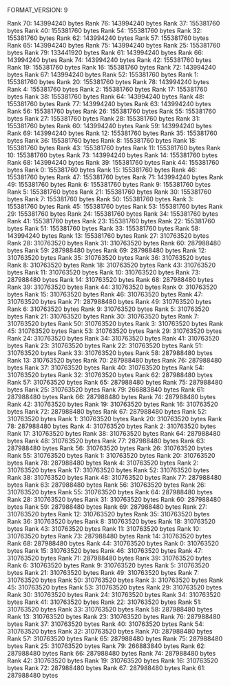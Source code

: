 FORMAT_VERSION: 9

Rank 70: 143994240 bytes
Rank 76: 143994240 bytes
Rank 37: 155381760 bytes
Rank 40: 155381760 bytes
Rank 54: 155381760 bytes
Rank 32: 155381760 bytes
Rank 62: 143994240 bytes
Rank 57: 155381760 bytes
Rank 65: 143994240 bytes
Rank 75: 143994240 bytes
Rank 25: 155381760 bytes
Rank 79: 133441920 bytes
Rank 61: 143994240 bytes
Rank 66: 143994240 bytes
Rank 74: 143994240 bytes
Rank 42: 155381760 bytes
Rank 19: 155381760 bytes
Rank 16: 155381760 bytes
Rank 72: 143994240 bytes
Rank 67: 143994240 bytes
Rank 52: 155381760 bytes
Rank 1: 155381760 bytes
Rank 20: 155381760 bytes
Rank 78: 143994240 bytes
Rank 4: 155381760 bytes
Rank 2: 155381760 bytes
Rank 17: 155381760 bytes
Rank 38: 155381760 bytes
Rank 64: 143994240 bytes
Rank 48: 155381760 bytes
Rank 77: 143994240 bytes
Rank 63: 143994240 bytes
Rank 56: 155381760 bytes
Rank 26: 155381760 bytes
Rank 55: 155381760 bytes
Rank 27: 155381760 bytes
Rank 28: 155381760 bytes
Rank 31: 155381760 bytes
Rank 60: 143994240 bytes
Rank 59: 143994240 bytes
Rank 69: 143994240 bytes
Rank 12: 155381760 bytes
Rank 35: 155381760 bytes
Rank 36: 155381760 bytes
Rank 8: 155381760 bytes
Rank 18: 155381760 bytes
Rank 43: 155381760 bytes
Rank 11: 155381760 bytes
Rank 10: 155381760 bytes
Rank 73: 143994240 bytes
Rank 14: 155381760 bytes
Rank 68: 143994240 bytes
Rank 39: 155381760 bytes
Rank 44: 155381760 bytes
Rank 0: 155381760 bytes
Rank 15: 155381760 bytes
Rank 46: 155381760 bytes
Rank 47: 155381760 bytes
Rank 71: 143994240 bytes
Rank 49: 155381760 bytes
Rank 6: 155381760 bytes
Rank 9: 155381760 bytes
Rank 5: 155381760 bytes
Rank 21: 155381760 bytes
Rank 30: 155381760 bytes
Rank 7: 155381760 bytes
Rank 50: 155381760 bytes
Rank 3: 155381760 bytes
Rank 45: 155381760 bytes
Rank 53: 155381760 bytes
Rank 29: 155381760 bytes
Rank 24: 155381760 bytes
Rank 34: 155381760 bytes
Rank 41: 155381760 bytes
Rank 23: 155381760 bytes
Rank 22: 155381760 bytes
Rank 51: 155381760 bytes
Rank 33: 155381760 bytes
Rank 58: 143994240 bytes
Rank 13: 155381760 bytes
Rank 27: 310763520 bytes
Rank 28: 310763520 bytes
Rank 31: 310763520 bytes
Rank 60: 287988480 bytes
Rank 59: 287988480 bytes
Rank 69: 287988480 bytes
Rank 12: 310763520 bytes
Rank 35: 310763520 bytes
Rank 36: 310763520 bytes
Rank 8: 310763520 bytes
Rank 18: 310763520 bytes
Rank 43: 310763520 bytes
Rank 11: 310763520 bytes
Rank 10: 310763520 bytes
Rank 73: 287988480 bytes
Rank 14: 310763520 bytes
Rank 68: 287988480 bytes
Rank 39: 310763520 bytes
Rank 44: 310763520 bytes
Rank 0: 310763520 bytes
Rank 15: 310763520 bytes
Rank 46: 310763520 bytes
Rank 47: 310763520 bytes
Rank 71: 287988480 bytes
Rank 49: 310763520 bytes
Rank 6: 310763520 bytes
Rank 9: 310763520 bytes
Rank 5: 310763520 bytes
Rank 21: 310763520 bytes
Rank 30: 310763520 bytes
Rank 7: 310763520 bytes
Rank 50: 310763520 bytes
Rank 3: 310763520 bytes
Rank 45: 310763520 bytes
Rank 53: 310763520 bytes
Rank 29: 310763520 bytes
Rank 24: 310763520 bytes
Rank 34: 310763520 bytes
Rank 41: 310763520 bytes
Rank 23: 310763520 bytes
Rank 22: 310763520 bytes
Rank 51: 310763520 bytes
Rank 33: 310763520 bytes
Rank 58: 287988480 bytes
Rank 13: 310763520 bytes
Rank 70: 287988480 bytes
Rank 76: 287988480 bytes
Rank 37: 310763520 bytes
Rank 40: 310763520 bytes
Rank 54: 310763520 bytes
Rank 32: 310763520 bytes
Rank 62: 287988480 bytes
Rank 57: 310763520 bytes
Rank 65: 287988480 bytes
Rank 75: 287988480 bytes
Rank 25: 310763520 bytes
Rank 79: 266883840 bytes
Rank 61: 287988480 bytes
Rank 66: 287988480 bytes
Rank 74: 287988480 bytes
Rank 42: 310763520 bytes
Rank 19: 310763520 bytes
Rank 16: 310763520 bytes
Rank 72: 287988480 bytes
Rank 67: 287988480 bytes
Rank 52: 310763520 bytes
Rank 1: 310763520 bytes
Rank 20: 310763520 bytes
Rank 78: 287988480 bytes
Rank 4: 310763520 bytes
Rank 2: 310763520 bytes
Rank 17: 310763520 bytes
Rank 38: 310763520 bytes
Rank 64: 287988480 bytes
Rank 48: 310763520 bytes
Rank 77: 287988480 bytes
Rank 63: 287988480 bytes
Rank 56: 310763520 bytes
Rank 26: 310763520 bytes
Rank 55: 310763520 bytes
Rank 1: 310763520 bytes
Rank 20: 310763520 bytes
Rank 78: 287988480 bytes
Rank 4: 310763520 bytes
Rank 2: 310763520 bytes
Rank 17: 310763520 bytes
Rank 52: 310763520 bytes
Rank 38: 310763520 bytes
Rank 48: 310763520 bytes
Rank 77: 287988480 bytes
Rank 63: 287988480 bytes
Rank 56: 310763520 bytes
Rank 26: 310763520 bytes
Rank 55: 310763520 bytes
Rank 64: 287988480 bytes
Rank 28: 310763520 bytes
Rank 31: 310763520 bytes
Rank 60: 287988480 bytes
Rank 59: 287988480 bytes
Rank 69: 287988480 bytes
Rank 27: 310763520 bytes
Rank 12: 310763520 bytes
Rank 35: 310763520 bytes
Rank 36: 310763520 bytes
Rank 8: 310763520 bytes
Rank 18: 310763520 bytes
Rank 43: 310763520 bytes
Rank 11: 310763520 bytes
Rank 10: 310763520 bytes
Rank 73: 287988480 bytes
Rank 14: 310763520 bytes
Rank 68: 287988480 bytes
Rank 44: 310763520 bytes
Rank 0: 310763520 bytes
Rank 15: 310763520 bytes
Rank 46: 310763520 bytes
Rank 47: 310763520 bytes
Rank 71: 287988480 bytes
Rank 39: 310763520 bytes
Rank 6: 310763520 bytes
Rank 9: 310763520 bytes
Rank 5: 310763520 bytes
Rank 21: 310763520 bytes
Rank 49: 310763520 bytes
Rank 7: 310763520 bytes
Rank 50: 310763520 bytes
Rank 3: 310763520 bytes
Rank 45: 310763520 bytes
Rank 53: 310763520 bytes
Rank 29: 310763520 bytes
Rank 30: 310763520 bytes
Rank 24: 310763520 bytes
Rank 34: 310763520 bytes
Rank 41: 310763520 bytes
Rank 22: 310763520 bytes
Rank 51: 310763520 bytes
Rank 33: 310763520 bytes
Rank 58: 287988480 bytes
Rank 13: 310763520 bytes
Rank 23: 310763520 bytes
Rank 76: 287988480 bytes
Rank 37: 310763520 bytes
Rank 40: 310763520 bytes
Rank 54: 310763520 bytes
Rank 32: 310763520 bytes
Rank 70: 287988480 bytes
Rank 57: 310763520 bytes
Rank 65: 287988480 bytes
Rank 75: 287988480 bytes
Rank 25: 310763520 bytes
Rank 79: 266883840 bytes
Rank 62: 287988480 bytes
Rank 66: 287988480 bytes
Rank 74: 287988480 bytes
Rank 42: 310763520 bytes
Rank 19: 310763520 bytes
Rank 16: 310763520 bytes
Rank 72: 287988480 bytes
Rank 67: 287988480 bytes
Rank 61: 287988480 bytes
